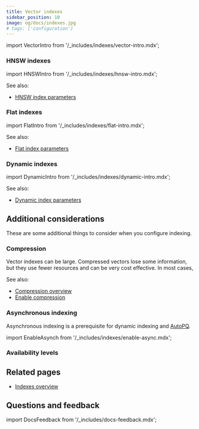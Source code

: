 ```yaml
---
title: Vector indexes
sidebar_position: 10
image: og/docs/indexes.jpg
# tags: ['configuration']
---
```


import VectorIntro from '/_includes/indexes/vector-intro.mdx';

<VectorIntro/>

### HNSW indexes

import HNSWIntro from '/_includes/indexes/hnsw-intro.mdx';

<HNSWIntro/>

See also:

 - [HNSW index parameters](/developers/weaviate/config-refs/schema/vector-index#hnsw-index-parameters)

### Flat indexes

import FlatIntro from '/_includes/indexes/flat-intro.mdx';

<FlatIntro/>

See also:

- [Flat index parameters](/developers/weaviate/config-refs/schema/vector-index#flat-indexes)

### Dynamic indexes

import DynamicIntro from '/_includes/indexes/dynamic-intro.mdx';

<DynamicIntro/>

See also:

- [Dynamic index parameters](/developers/weaviate/config-refs/schema/vector-index#dynamic-index-parameters)

## Additional considerations

These are some additional things to consider when you configure indexing.

### Compression

Vector indexes can be large. Compressed vectors lose some information, but they use fewer resources and can be very cost effective. In most cases,

See also:

- [Compression overview](/developers/weaviate/starter-guides/managing-resources/compression)
- [Enable compression](/developers/weaviate/configuration/compression)

### Asynchronous indexing

Asynchronous indexing is a prerequisite for dynamic indexing and [AutoPQ](/developers/weaviate/configuration/compression/pq-compression#configure-autopq).

import EnableAsynch from '/_includes/indexes/enable-async.mdx';

<EnableAsynch/>

### Availability levels

## Related pages
- [Indexes overview](/developers/weaviate/starter-guides/managing-resources/indexing)

## Questions and feedback

import DocsFeedback from '/_includes/docs-feedback.mdx';

<DocsFeedback/>
